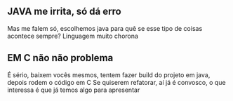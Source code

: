 ## JAVA me irrita, só dá erro

Mas me falem só, escolhemos java para quê se esse tipo de coisas acontece sempre?
Linguagem muito chorona

## EM C não não problema

É sério, baixem vocês mesmos, tentem fazer build do projeto em java, depois rodem o código em C
Se quiserem refatorar, aí já é convosco, o que interessa é que já temos algo para apresentar